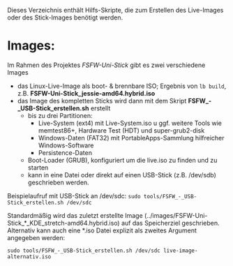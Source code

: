 Dieses Verzeichnis enthält Hilfs-Skripte, die zum Erstellen des Live-Images oder des Stick-Images benötigt werden.

# Images:
Im Rahmen des Projektes *FSFW-Uni-Stick* gibt es zwei verschiedene Images
* das Linux-Live-Image als boot- & brennbare ISO; Ergebnis von `lb build`, z.B. **FSFW-Uni-Stick_jessie-amd64.hybrid.iso**
* das Image des kompletten Sticks wird dann mit dem Skript **FSFW_-_USB-Stick_erstellen.sh** erstellt
    * bis zu drei Partitionen:
        * Live-System (ext4) mit Live-System.iso u ggf. weitere Tools wie memtest86+, Hardware Test (HDT) und super-grub2-disk
        * Windows-Daten (FAT32) mit PortableApps-Sammlung hilfreicher Windows-Software
        * Persistence-Daten
    * Boot-Loader (GRUB), konfiguriert um die live.iso zu finden und zu starten
    * kann in eine Datei oder direkt auf einen USB-Stick (z.B. /dev/sdb) geschrieben werden.

Beispielaufruf mit USB-Stick an /dev/sdc:
  ` sudo tools/FSFW_-_USB-Stick_erstellen.sh /dev/sdc `

Standardmäßig wird das zuletzt erstellte Image (../images/FSFW-Uni-Stick_*_KDE_stretch-amd64.hybrid.iso) auf das Speicherziel geschrieben.
Alternativ kann auch eine *.iso Datei explizit als zweites Argument angegeben werden:

  ` sudo tools/FSFW_-_USB-Stick_erstellen.sh /dev/sdc live-image-alternativ.iso `

